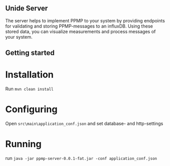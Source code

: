 ## Unide Server

The server helps to implement PPMP to your system by providing endpoints for validating and storing PPMP-messages to an influxDB. Using these stored data, you can visualize measurements and process messages of your system.

## Getting started

# Installation

Run `mvn clean install`

# Configuring

Open `src\main\application_conf.json` and set database- and http-settings

# Running

run `java -jar ppmp-server-0.0.1-fat.jar -conf application_conf.json`
